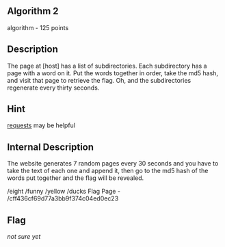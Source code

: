 ## Algorithm 2
algorithm - 125 points

Description
------------
The page at [host] has a list of subdirectories.  Each subdirectory has a page with a word on it.  Put the words together in order, take the md5 hash, and visit that page to retrieve the flag.
Oh, and the subdirectories regenerate every thirty seconds.

Hint
------------
[requests](http://requests.readthedocs.io/en/master/) may be helpful

Internal Description
------------
The website generates 7 random pages every 30 seconds and you have to take the text of each one and append it, then go to the md5 hash of the words put together and the flag will be revealed.

/eight
/funny
/yellow
/ducks
Flag Page - /cff436cf69d77a3bb9f374c04ed0ec23

Flag
------------
*not sure yet*
